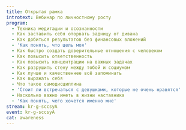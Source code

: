 ```yaml
---
title: Открытая рамка
introtext: Вебинар по личностному росту
program:
  - Техника медитации и осознанности
  - Как заставить себя оторвать задницу от дивана
  - Как добиться результатов без финансовых вложений
  - 'Как понять, что цель моя'
  - Как быстро создать доверительные отношения с человеком
  - Как повысить ответственность
  - Как повысить концентрацию на важных задачах
  - Как разрушить стену между тобой и социумом
  - Как лучше и качественнее всё запоминать
  - Как выражать себя
  - Что такое самодисциплина
  - 'Стоит ли встречаться с девушками, которые не очень нравятся'
  - Насколько важно иметь в жизни наставника
  - 'Как понять, чего хочется именно мне'
stream: kr-g-sccsyA
event: kr-g-sccsyA
cat: awareness
---
```

